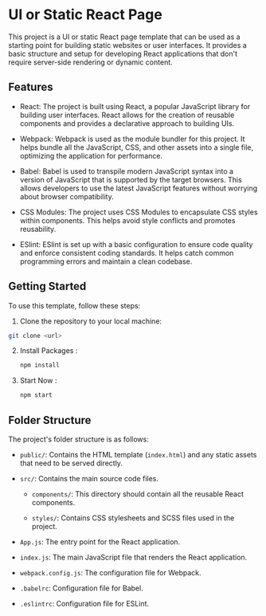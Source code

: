 # UI or Static React Page

This project is a UI or static React page template that can be used as a starting point for building static websites or user interfaces. It provides a basic structure and setup for developing React applications that don't require server-side rendering or dynamic content.

## Features

- React: The project is built using React, a popular JavaScript library for building user interfaces. React allows for the creation of reusable components and provides a declarative approach to building UIs.

- Webpack: Webpack is used as the module bundler for this project. It helps bundle all the JavaScript, CSS, and other assets into a single file, optimizing the application for performance.

- Babel: Babel is used to transpile modern JavaScript syntax into a version of JavaScript that is supported by the target browsers. This allows developers to use the latest JavaScript features without worrying about browser compatibility.

- CSS Modules: The project uses CSS Modules to encapsulate CSS styles within components. This helps avoid style conflicts and promotes reusability.

- ESlint: ESlint is set up with a basic configuration to ensure code quality and enforce consistent coding standards. It helps catch common programming errors and maintain a clean codebase.

## Getting Started

To use this template, follow these steps:

1. Clone the repository to your local machine:
  ```bash
  git clone <url>
```
2. Install Packages :
   ```bash
   npm install
   ```
3. Start Now :
   ```bash
   npm start
   ```

## Folder Structure

The project's folder structure is as follows:

- `public/`: Contains the HTML template (`index.html`) and any static assets that need to be served directly.

- `src/`: Contains the main source code files.

  - `components/`: This directory should contain all the reusable React components.

  - `styles/`: Contains CSS stylesheets and SCSS files used in the project.

- `App.js`: The entry point for the React application.

- `index.js`: The main JavaScript file that renders the React application.

- `webpack.config.js`: The configuration file for Webpack.

- `.babelrc`: Configuration file for Babel.

- `.eslintrc`: Configuration file for ESLint.


